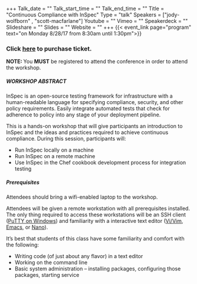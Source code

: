 +++
Talk_date = ""
Talk_start_time = ""
Talk_end_time = ""
Title = "Continuous Compliance with InSpec"
Type = "talk"
Speakers = ["jody-wolfborn" , "scott-macfarlane"]
Youtube = ""
Vimeo = ""
Speakerdeck = ""
Slideshare = ""
Slides = ""
Website = ""
+++
{{< event_link page="program" text="on Monday 8/28/17 from 8:30am until 1:30pm">}}
### Click <strong>[here](https://www.eventbrite.com/e/devopsdays-dfw-2017-tickets-33482024637?=InSpecWS#tickets)</strong> to purchase ticket.<br>
<strong>NOTE: </strong>You <strong>MUST</strong> be registered to attend the conference in order to attend the workshop.
<br>

##### WORKSHOP ABSTRACT

InSpec is an open-source testing framework for infrastructure with a human-readable language for specifying compliance, security, and other policy requirements. Easily integrate automated tests that check for adherence to policy into any stage of your deployment pipeline.

This is a hands-on workshop that will give participants an introduction to InSpec and the ideas and practices required to achieve continuous compliance.  During this session, participants will:

* Run InSpec locally on a machine
* Run InSpec on a remote machine
* Use InSpec in the Chef cookbook development process for integration testing

##### Prerequisites

Attendees should bring a wifi-enabled laptop to the workshop.

Attendees will be given a remote workstation with all prerequisites installed. The only thing required to access these workstations will be an SSH client ([PuTTY on Windows](https://www.chiark.greenend.org.uk/~sgtatham/putty/latest.html)) and familiarity with a interactive text editor ([Vi/Vim](http://www.vim.org/download.php), [Emacs](https://www.gnu.org/software/emacs/download.html), or [Nano](http://savannah.gnu.org/projects/nano/)).

It’s best that students of this class have some familiarity and comfort with the following:

* Writing code (of just about any flavor) in a text editor
* Working on the command line
* Basic system administration – installing packages, configuring those packages, starting service
